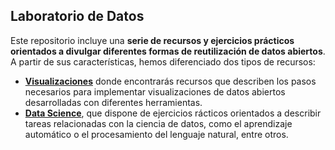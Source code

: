 ## Laboratorio de Datos

Este repositorio incluye una **serie de recursos y ejercicios prácticos orientados a divulgar diferentes formas de reutilización de datos abiertos**. A partir de sus características, hemos diferenciado dos tipos de recursos: 

- **[Visualizaciones](https://github.com/datosgobes/Laboratorio-de-Datos/tree/main/Visualizaciones)** donde encontrarás recursos que describen los pasos necesarios para implementar visualizaciones de datos abiertos desarrolladas con diferentes herramientas. 
- **[Data Science](https://github.com/datosgobes/Laboratorio-de-Datos/tree/main/Data%20Science)**, que dispone de ejercicios rácticos orientados a describir tareas relacionadas con la ciencia de datos, como el aprendizaje automático o el procesamiento del lenguaje natural, entre otros. 
